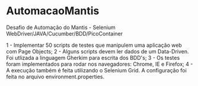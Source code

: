 # AutomacaoMantis
Desafio de Automação do Mantis - Selenium WebDriver/JAVA/Cucumber/BDD/PicoContainer

1 - Implementar 50 scripts de testes que manipulem uma aplicação web com Page Objects;
2 - Alguns scripts devem ler dados de um Data-Driven. Foi utlizada a linguagem Gherkim para escrita dos BDD's;
3 - Os testes foram implementados para rodar nos navegadores: Chrome, IE e Firefox;
4 - A execução também é feita utilizando o Selenium Grid. A configuração foi feita no arquivo environment.properties.
